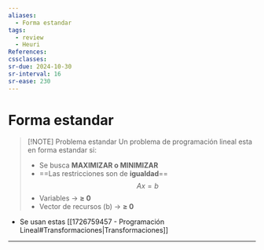 ```yaml
---
aliases:
  - Forma estandar
tags:
  - review
  - Heuri
References: 
cssclasses:
sr-due: 2024-10-30
sr-interval: 16
sr-ease: 230
---
```

# Forma estandar

> [!NOTE] Problema estandar
> Un problema de programación lineal esta en forma estandar si: 
>+ Se busca **MAXIMIZAR o MINIMIZAR**
>+ ==Las restricciones son de **igualdad**==
>$$Ax = b$$
>+ Variables → **≥ 0**
>+ Vector de recursos (b) → **≥ 0** 

+ Se usan estas [[1726759457 - Programación Lineal#Transformaciones|Transformaciones]]
***

